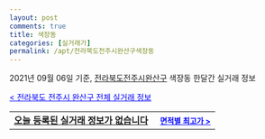 ```yaml
---
layout: post
comments: true
title: 색장동
categories: [실거래가]
permalink: /apt/전라북도전주시완산구색장동
---
```


2021년 09월 06일 기준, <a href="/apt/전라북도전주시완산구">전라북도전주시완산구</a> 색장동 한달간 실거래 정보

<a style="color: blue;" href="/apt/전라북도전주시완산구">< 전라북도 전주시 완산구 전체 실거래 정보</a>
<!---- start ---->
<table>
  <tr>
    <td colspan="4" style="font-weight: bold;"><a href="/apt/전라북도전주시완산구색장동{name_without_space}">오늘 등록된 실거래 정보가 없습니다</a> &nbsp;&nbsp;&nbsp; <a style="color: blue; font-size: smaller;" href="/apt/전라북도전주시완산구색장동{name_without_space}">면적별 최고가 ></a></td>
  </tr>
    
</table>
<!---- end ---->
    